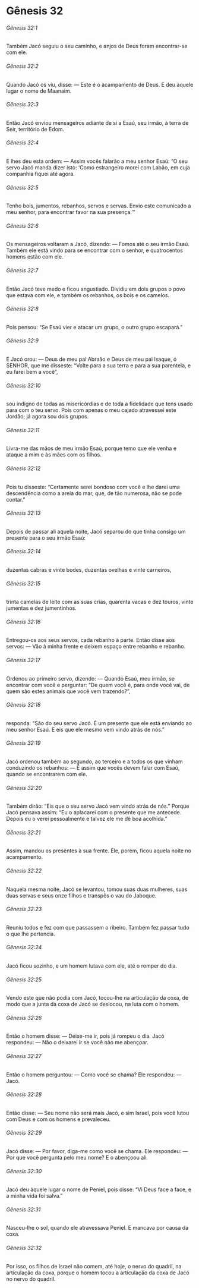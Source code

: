 # Gênesis 32

###### Gênesis 32:1

Também Jacó seguiu o seu caminho, e anjos de Deus foram encontrar-se com ele.

###### Gênesis 32:2

Quando Jacó os viu, disse: — Este é o acampamento de Deus. E deu àquele lugar o nome de Maanaim.

###### Gênesis 32:3

Então Jacó enviou mensageiros adiante de si a Esaú, seu irmão, à terra de Seir, território de Edom.

###### Gênesis 32:4

E lhes deu esta ordem: — Assim vocês falarão a meu senhor Esaú: “O seu servo Jacó manda dizer isto: ‘Como estrangeiro morei com Labão, em cuja companhia fiquei até agora.

###### Gênesis 32:5

Tenho bois, jumentos, rebanhos, servos e servas. Envio este comunicado a meu senhor, para encontrar favor na sua presença.’”

###### Gênesis 32:6

Os mensageiros voltaram a Jacó, dizendo: — Fomos até o seu irmão Esaú. Também ele está vindo para se encontrar com o senhor, e quatrocentos homens estão com ele.

###### Gênesis 32:7

Então Jacó teve medo e ficou angustiado. Dividiu em dois grupos o povo que estava com ele, e também os rebanhos, os bois e os camelos.

###### Gênesis 32:8

Pois pensou: “Se Esaú vier e atacar um grupo, o outro grupo escapará.”

###### Gênesis 32:9

E Jacó orou: — Deus de meu pai Abraão e Deus de meu pai Isaque, ó SENHOR, que me disseste: “Volte para a sua terra e para a sua parentela, e eu farei bem a você”,

###### Gênesis 32:10

sou indigno de todas as misericórdias e de toda a fidelidade que tens usado para com o teu servo. Pois com apenas o meu cajado atravessei este Jordão; já agora sou dois grupos.

###### Gênesis 32:11

Livra-me das mãos de meu irmão Esaú, porque temo que ele venha e ataque a mim e às mães com os filhos.

###### Gênesis 32:12

Pois tu disseste: “Certamente serei bondoso com você e lhe darei uma descendência como a areia do mar, que, de tão numerosa, não se pode contar.”

###### Gênesis 32:13

Depois de passar ali aquela noite, Jacó separou do que tinha consigo um presente para o seu irmão Esaú:

###### Gênesis 32:14

duzentas cabras e vinte bodes, duzentas ovelhas e vinte carneiros,

###### Gênesis 32:15

trinta camelas de leite com as suas crias, quarenta vacas e dez touros, vinte jumentas e dez jumentinhos.

###### Gênesis 32:16

Entregou-os aos seus servos, cada rebanho à parte. Então disse aos servos: — Vão à minha frente e deixem espaço entre rebanho e rebanho.

###### Gênesis 32:17

Ordenou ao primeiro servo, dizendo: — Quando Esaú, meu irmão, se encontrar com você e perguntar: “De quem você é, para onde você vai, de quem são estes animais que você vem trazendo?”,

###### Gênesis 32:18

responda: “São do seu servo Jacó. É um presente que ele está enviando ao meu senhor Esaú. E eis que ele mesmo vem vindo atrás de nós.”

###### Gênesis 32:19

Jacó ordenou também ao segundo, ao terceiro e a todos os que vinham conduzindo os rebanhos: — É assim que vocês devem falar com Esaú, quando se encontrarem com ele.

###### Gênesis 32:20

Também dirão: “Eis que o seu servo Jacó vem vindo atrás de nós.” Porque Jacó pensava assim: “Eu o aplacarei com o presente que me antecede. Depois eu o verei pessoalmente e talvez ele me dê boa acolhida.”

###### Gênesis 32:21

Assim, mandou os presentes à sua frente. Ele, porém, ficou aquela noite no acampamento.

###### Gênesis 32:22

Naquela mesma noite, Jacó se levantou, tomou suas duas mulheres, suas duas servas e seus onze filhos e transpôs o vau do Jaboque.

###### Gênesis 32:23

Reuniu todos e fez com que passassem o ribeiro. Também fez passar tudo o que lhe pertencia.

###### Gênesis 32:24

Jacó ficou sozinho, e um homem lutava com ele, até o romper do dia.

###### Gênesis 32:25

Vendo este que não podia com Jacó, tocou-lhe na articulação da coxa, de modo que a junta da coxa de Jacó se deslocou, na luta com o homem.

###### Gênesis 32:26

Então o homem disse: — Deixe-me ir, pois já rompeu o dia. Jacó respondeu: — Não o deixarei ir se você não me abençoar.

###### Gênesis 32:27

Então o homem perguntou: — Como você se chama? Ele respondeu: — Jacó.

###### Gênesis 32:28

Então disse: — Seu nome não será mais Jacó, e sim Israel, pois você lutou com Deus e com os homens e prevaleceu.

###### Gênesis 32:29

Jacó disse: — Por favor, diga-me como você se chama. Ele respondeu: — Por que você pergunta pelo meu nome? E o abençoou ali.

###### Gênesis 32:30

Jacó deu àquele lugar o nome de Peniel, pois disse: “Vi Deus face a face, e a minha vida foi salva.”

###### Gênesis 32:31

Nasceu-lhe o sol, quando ele atravessava Peniel. E mancava por causa da coxa.

###### Gênesis 32:32

Por isso, os filhos de Israel não comem, até hoje, o nervo do quadril, na articulação da coxa, porque o homem tocou a articulação da coxa de Jacó no nervo do quadril.

